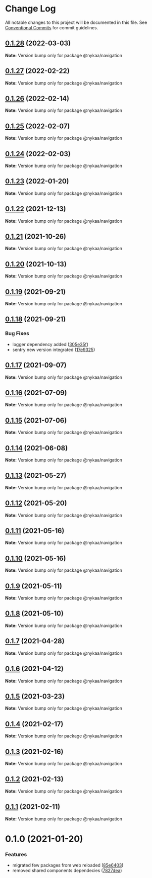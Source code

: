 # Change Log

All notable changes to this project will be documented in this file.
See [Conventional Commits](https://conventionalcommits.org) for commit guidelines.

## [0.1.28](https://github.com/Nykaa/fe-core/compare/@nykaa/navigation@0.1.27...@nykaa/navigation@0.1.28) (2022-03-03)

**Note:** Version bump only for package @nykaa/navigation





## [0.1.27](https://github.com/Nykaa/fe-core/compare/@nykaa/navigation@0.1.26...@nykaa/navigation@0.1.27) (2022-02-22)

**Note:** Version bump only for package @nykaa/navigation





## [0.1.26](https://github.com/Nykaa/fe-core/compare/@nykaa/navigation@0.1.25...@nykaa/navigation@0.1.26) (2022-02-14)

**Note:** Version bump only for package @nykaa/navigation





## [0.1.25](https://github.com/Nykaa/fe-core/compare/@nykaa/navigation@0.1.24...@nykaa/navigation@0.1.25) (2022-02-07)

**Note:** Version bump only for package @nykaa/navigation





## [0.1.24](https://github.com/Nykaa/fe-core/compare/@nykaa/navigation@0.1.23...@nykaa/navigation@0.1.24) (2022-02-03)

**Note:** Version bump only for package @nykaa/navigation





## [0.1.23](https://github.com/Nykaa/fe-core/compare/@nykaa/navigation@0.1.22...@nykaa/navigation@0.1.23) (2022-01-20)

**Note:** Version bump only for package @nykaa/navigation





## [0.1.22](https://github.com/Nykaa/fe-core/compare/@nykaa/navigation@0.1.21...@nykaa/navigation@0.1.22) (2021-12-13)

**Note:** Version bump only for package @nykaa/navigation





## [0.1.21](https://github.com/Nykaa/fe-core/compare/@nykaa/navigation@0.1.20...@nykaa/navigation@0.1.21) (2021-10-26)

**Note:** Version bump only for package @nykaa/navigation





## [0.1.20](https://github.com/Nykaa/fe-core/compare/@nykaa/navigation@0.1.19...@nykaa/navigation@0.1.20) (2021-10-13)

**Note:** Version bump only for package @nykaa/navigation





## [0.1.19](https://github.com/Nykaa/fe-core/compare/@nykaa/navigation@0.1.18...@nykaa/navigation@0.1.19) (2021-09-21)

**Note:** Version bump only for package @nykaa/navigation





## [0.1.18](https://github.com/Nykaa/fe-core/compare/@nykaa/navigation@0.1.17...@nykaa/navigation@0.1.18) (2021-09-21)


### Bug Fixes

* logger dependency added ([305e35f](https://github.com/Nykaa/fe-core/commit/305e35f66b67ee864cc838a7a5549d34aae34e69))
* sentry new version integrated ([17e9325](https://github.com/Nykaa/fe-core/commit/17e9325e2cddf6d6f36ee05d028fda21b892ab6c))





## [0.1.17](https://github.com/Nykaa/fe-core/compare/@nykaa/navigation@0.1.16...@nykaa/navigation@0.1.17) (2021-09-07)

**Note:** Version bump only for package @nykaa/navigation





## [0.1.16](https://github.com/Nykaa/fe-core/compare/@nykaa/navigation@0.1.15...@nykaa/navigation@0.1.16) (2021-07-09)

**Note:** Version bump only for package @nykaa/navigation





## [0.1.15](https://github.com/Nykaa/fe-core/compare/@nykaa/navigation@0.1.14...@nykaa/navigation@0.1.15) (2021-07-06)

**Note:** Version bump only for package @nykaa/navigation





## [0.1.14](https://github.com/Nykaa/fe-core/compare/@nykaa/navigation@0.1.13...@nykaa/navigation@0.1.14) (2021-06-08)

**Note:** Version bump only for package @nykaa/navigation





## [0.1.13](https://github.com/Nykaa/fe-core/compare/@nykaa/navigation@0.1.12...@nykaa/navigation@0.1.13) (2021-05-27)

**Note:** Version bump only for package @nykaa/navigation





## [0.1.12](https://github.com/Nykaa/fe-core/compare/@nykaa/navigation@0.1.11...@nykaa/navigation@0.1.12) (2021-05-20)

**Note:** Version bump only for package @nykaa/navigation





## [0.1.11](https://github.com/Nykaa/fe-core/compare/@nykaa/navigation@0.1.10...@nykaa/navigation@0.1.11) (2021-05-16)

**Note:** Version bump only for package @nykaa/navigation





## [0.1.10](https://github.com/Nykaa/fe-core/compare/@nykaa/navigation@0.1.9...@nykaa/navigation@0.1.10) (2021-05-16)

**Note:** Version bump only for package @nykaa/navigation





## [0.1.9](https://github.com/Nykaa/fe-core/compare/@nykaa/navigation@0.1.8...@nykaa/navigation@0.1.9) (2021-05-11)

**Note:** Version bump only for package @nykaa/navigation





## [0.1.8](https://github.com/Nykaa/fe-core/compare/@nykaa/navigation@0.1.7...@nykaa/navigation@0.1.8) (2021-05-10)

**Note:** Version bump only for package @nykaa/navigation





## [0.1.7](https://github.com/Nykaa/fe-core/compare/@nykaa/navigation@0.1.6...@nykaa/navigation@0.1.7) (2021-04-28)

**Note:** Version bump only for package @nykaa/navigation





## [0.1.6](https://github.com/Nykaa/fe-core/compare/@nykaa/navigation@0.1.5...@nykaa/navigation@0.1.6) (2021-04-12)

**Note:** Version bump only for package @nykaa/navigation





## [0.1.5](https://github.com/Nykaa/fe-core/compare/@nykaa/navigation@0.1.4...@nykaa/navigation@0.1.5) (2021-03-23)

**Note:** Version bump only for package @nykaa/navigation





## [0.1.4](https://github.com/Nykaa/fe-core/compare/@nykaa/navigation@0.1.3...@nykaa/navigation@0.1.4) (2021-02-17)

**Note:** Version bump only for package @nykaa/navigation





## [0.1.3](https://github.com/Nykaa/fe-core/compare/@nykaa/navigation@0.1.2...@nykaa/navigation@0.1.3) (2021-02-16)

**Note:** Version bump only for package @nykaa/navigation





## [0.1.2](https://github.com/Nykaa/fe-core/compare/@nykaa/navigation@0.1.1...@nykaa/navigation@0.1.2) (2021-02-13)

**Note:** Version bump only for package @nykaa/navigation





## [0.1.1](https://github.com/Nykaa/fe-core/compare/@nykaa/navigation@0.1.0...@nykaa/navigation@0.1.1) (2021-02-11)

**Note:** Version bump only for package @nykaa/navigation





# 0.1.0 (2021-01-20)


### Features

* migrated few packages from web reloaded ([85e6403](https://github.com/Nykaa/fe-core/commit/85e64034e9443cdf5c805d88d8d6e1e5ba0070a4))
* removed shared components dependecies ([7827dea](https://github.com/Nykaa/fe-core/commit/7827deaa78b70e7a2916950b53f3ca7f0a40c444))
